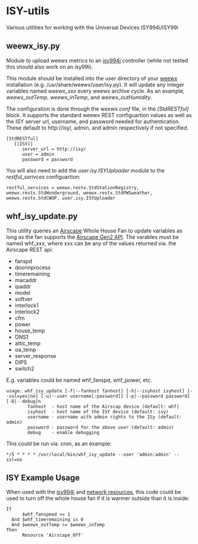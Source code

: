 # ISY-utils
Various utilities for working with the Universal Devices ISY994i/ISY99i

## weewx_isy.py

Module to upload weewx metrics to an [isy994i] controller (while not tested this should also work on an isy99i).

This module should be installed into the user directory of your [weewx] installation (e.g. /usr/share/weewx/user/isy.py). It will update any integer variables named *weewx_xxx* every weewx archive cycle. As an example, *weewx_outTemp*, *weewx_inTemp*, and *weewx_outHumidity*.

The configuration is done through the *weewx.conf* file, in the *[StdRESTful]*
 block. It supports the standard weewx REST configuartion values as well as the ISY server url, username, and password needed for authentication. These default to http://isy/, admin, and admin respectively if not specified.

    [StdRESTful]
       [[ISY]]
          server_url = http://isy/
          user = admin
          password = password

You will also need to add the *user.isy.ISYUploader* module to the *restful_serivces* configuartion:

    restful_services = weewx.restx.StdStationRegistry, weewx.restx.StdWunderground, weewx.restx.StdPWSweather, weewx.restx.StdCWOP, user.isy.ISYUploader


## whf_isy_update.py

This utility queries an [Airscape] Whole House Fan to update variables as long as the fan supports the [Airscape Gen2 API]. The varables must be named whf_xxx, where xxx can be any of the values returned via. the Airscape REST api:
* fanspd
* doorinprocess
* timeremaining
* macaddr
* ipaddr
* model
* softver
* interlock1
* interlock2
* cfm
* power
* house_temp
* DNS1
* attic_temp
* oa_temp
* server_response
* DIPS
* switch2

E.g. variables could be named whf_fanspd, whf_power, etc.

```
usage: whf_isy_update [-f|--fanhost fanhost] [-h|--isyhost isyhost] [--ssl=yes|no] [-u|--user username[:password]] [-p|--password password] [-D|--debug]n
        fanhost  - host name of the Airscap device (default: whf)
        isyhost  - host name of the ISY device (default: isy)
        username - username with admin rights to the ISy (default: admin)
        password - password for the above user (default: admin)
        debug    - enable debugging
```

This could be run via. cron, as an example:
```
*/5 * * * * /usr/local/bin/whf_isy_update --user 'admin:admin' --ssl=no
```

## ISY Example Usage

When used with the [isy994i] and [network resources], this code could be used to turn off the whole house fan if it is warmer outside than it is inside:

```
If
      $whf_fanspeed >= 1
  And $whf_timeremaining is 0
  And $weewx_outTemp >= $weewx_inTemp
Then
      Resource 'Airscape_Off'
```

[isy994i]: https://www.universal-devices.com/residential/
[network resources]: http://wiki.universal-devices.com/index.php?title=ISY-994i_Series_INSTEON:Networking:Network_Resources
[weewx]: http://www.weewx.com
[Airscape]: http:///airscapefans.com/
[Airscape Gen2 API]: http://blog.airscapefans.com/archives/gen-2-controls-api
